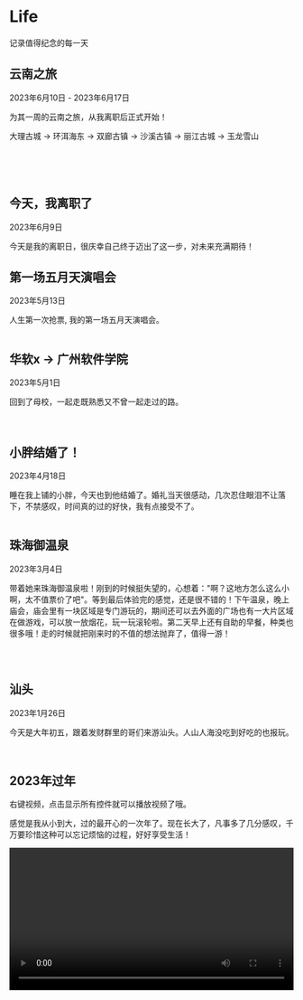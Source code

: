 # Life


记录值得纪念的每一天

## 云南之旅
2023年6月10日 - 2023年6月17日

为其一周的云南之旅，从我离职后正式开始！

大理古城 -> 环洱海东 -> 双廊古镇 -> 沙溪古镇 -> 丽江古城 -> 玉龙雪山

<div style="display: grid; grid-template-columns: repeat(2, 49%); gap: 10px">
  <img src="../assets/life/yunnan/202306101.jpg" alt="" />
  <img src="../assets/life/yunnan/202306102.jpg" alt="" />
  <img src="../assets/life/yunnan/202306103.jpg" alt="" />
  <img src="../assets/life/yunnan/202306105.jpg" alt="" />
  <img src="../assets/life/yunnan/202306106.jpg" alt="" />
  <img src="../assets/life/yunnan/202306108.jpg" alt="" />
  <img src="../assets/life/yunnan/202306104.jpg" alt="" />
  <img src="../assets/life/yunnan/202306107.jpg" alt="" />
  <img src="../assets/life/yunnan/202306109.jpg" alt="" />
  <img src="../assets/life/yunnan/2023061010.jpg" alt="" />
  <img src="../assets/life/yunnan/2023061011.jpg" alt="" />
  <img src="../assets/life/yunnan/2023061012.jpg" alt="" />
</div>

## 今天，我离职了

2023年6月9日

今天是我的离职日，很庆幸自己终于迈出了这一步，对未来充满期待！


## 第一场五月天演唱会
2023年5月13日

人生第一次抢票, 我的第一场五月天演唱会。

<img src="../assets/life/mayday.jpg" alt="" />


## 华软x -> 广州软件学院
2023年5月1日

回到了母校，一起走既熟悉又不曾一起走过的路。

<div style="display: grid; grid-template-columns: repeat(2, 48%); gap: 10px">
  <img src="../assets/life/20230501.jpg" alt="" />
  <img src="../assets/life/202305011.jpg" alt="" />
  <img src="../assets/life/202305012.jpg" alt="" />
  <img src="../assets/life/202305013.jpg" alt="" />
  <img src="../assets/life/202305014.jpg" alt="" />
  <img src="../assets/life/202305015.jpg" alt="" />
</div>


## 小胖结婚了！
2023年4月18日

睡在我上铺的小胖，今天也到他结婚了。婚礼当天很感动，几次忍住眼泪不让落下，不禁感叹，时间真的过的好快，我有点接受不了。


<img src="../assets/life/20230418.jpg" alt="" />


## 珠海御温泉
2023年3月4日

带着她来珠海御温泉啦！刚到的时候挺失望的，心想着："啊？这地方怎么这么小啊，太不值票价了吧"。等到最后体验完的感觉，还是很不错的！下午温泉，晚上庙会，庙会里有一块区域是专门游玩的，期间还可以去外面的广场也有一大片区域在做游戏，可以放一放烟花，玩一玩滚轮啦。第二天早上还有自助的早餐，种类也很多哦！走的时候就把刚来时的不值的想法抛弃了，值得一游！

<div style="display: grid; grid-template-columns: repeat(2, 48%); gap: 10px; align-items: center" >
  <img src="../assets/life/202303048.jpg" alt="" />
  <img src="../assets/life/202303042.jpg" alt="" />
  <img src="../assets/life/202303043.jpg" alt="" />
  <img src="../assets/life/202303044.jpg" alt="" />
  <img src="../assets/life/202303045.jpg" alt="" />
  <img src="../assets/life/202303046.jpg" alt="" />
  <img src="../assets/life/202303047.jpg" alt="" />
  <img src="../assets/life/202303041.jpg" alt="" />
</div>


## 汕头
2023年1月26日

今天是大年初五，跟着发财群里的哥们来游汕头。人山人海没吃到好吃的也报玩。

<img src="../assets/life/202301261.jpg" alt="" />
<img src="../assets/life/202301262.jpg" alt="" />
<img src="../assets/life/202301263.jpg" alt="" />
<img src="../assets/life/202301264.jpg" alt="" />


## 2023年过年

右键视频，点击显示所有控件就可以播放视频了哦。

感觉是我从小到大，过的最开心的一次年了。现在长大了，凡事多了几分感叹，千万要珍惜这种可以忘记烦恼的过程，好好享受生活！

<div style="width: 100%" >
  <video width="100%" data-v-70787c70="" src="http://43.139.113.7:81/media/happy.mp4" id="video-home" data-object-fit="" playsinline="" x5-playsinline="" webkit-playsinline="true" x5-video-player-type="h5" preload="auto" style=""></video>
</div>
